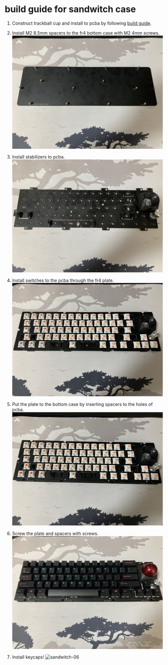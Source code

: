 # build guide for sandwitch case
1. Construct trackball cup and install to pcba by following [build guide](https://github.com/bbrfkr/dynamis-keyboard/blob/main/trackball-cup/BUILD.md).

1. Install M2 8.5mm spacers to the fr4 bottom case with M2 4mm screws.
    ![sandwitch-01](https://github.com/bbrfkr/dynamis-keyboard/blob/images/images/sandwitch-01.jpg?raw=true)

1. Install stabilizers to pcba.
    ![sandwitch-02](https://github.com/bbrfkr/dynamis-keyboard/blob/images/images/sandwitch-02.jpg?raw=true)

1. Install switches to the pcba through the fr4 plate.
    ![sandwitch-03](https://github.com/bbrfkr/dynamis-keyboard/blob/images/images/sandwitch-03.jpg?raw=true)

1. Put the plate to the bottom case by inserting spacers to the holes of pcba.
    ![sandwitch-04](https://github.com/bbrfkr/dynamis-keyboard/blob/images/images/sandwitch-04.jpg?raw=true)

1. Screw the plate and spacers with screws.
    ![sandwitch-05](https://github.com/bbrfkr/dynamis-keyboard/blob/images/images/sandwitch-05.jpg?raw=true)

1. Install keycaps!
    ![sandwitch-06](https://github.com/bbrfkr/dynamis-keyboard/blob/images/images/sandwitch-06.jpg?raw=true)
